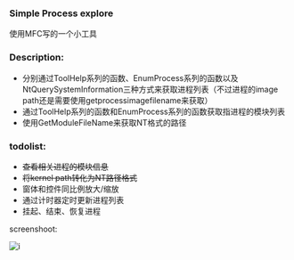 ### Simple Process explore ###

使用MFC写的一个小工具

### Description:

- 分别通过ToolHelp系列的函数、EnumProcess系列的函数以及NtQuerySystemInformation三种方式来获取进程列表（不过进程的image path还是需要使用getprocessimagefilename来获取）
- 通过ToolHelp系列的函数和EnumProcess系列的函数获取指进程的模块列表
- 使用GetModuleFileName来获取NT格式的路径

### todolist:

- <del>查看相关进程的模块信息</del>
- <del>将kernel path转化为NT路径格式</del>
- 窗体和控件同比例放大/缩放
- 通过计时器定时更新进程列表
- 挂起、结束、恢复进程

screenshoot:

![i](https://github.com/pench3r/Program-Study/blob/master/c%2B%2B/MyFirstMFCApp/image1.png)
